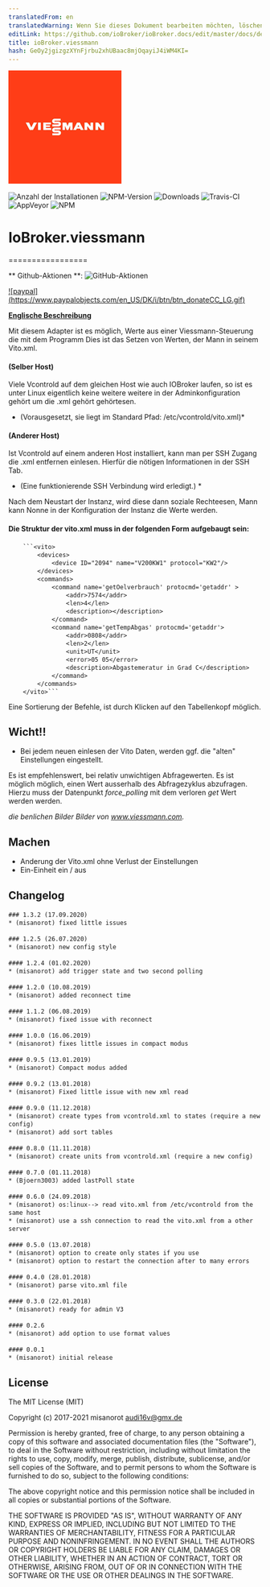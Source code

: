 ```yaml
---
translatedFrom: en
translatedWarning: Wenn Sie dieses Dokument bearbeiten möchten, löschen Sie bitte das Feld "translationsFrom". Andernfalls wird dieses Dokument automatisch erneut übersetzt
editLink: https://github.com/ioBroker/ioBroker.docs/edit/master/docs/de/adapterref/iobroker.viessmann/README.md
title: ioBroker.viessmann
hash: GeOy2jgizgzXYnFjrbu2xhUBaac8mjOqayiJ4iWM4KI=
---
```

![Logo](../../../en/adapterref/iobroker.viessmann/admin/viessmann.png)

![Anzahl der Installationen](http://iobroker.live/badges/viessmann-stable.svg)
![NPM-Version](http://img.shields.io/npm/v/iobroker.viessmann.svg)
![Downloads](https://img.shields.io/npm/dm/iobroker.viessmann.svg)
![Travis-CI](http://img.shields.io/travis/misanorot/ioBroker.viessmann/master.svg)
![AppVeyor](https://ci.appveyor.com/api/projects/status/github/misanorot/ioBroker.viessmann?branch=master&svg=true)
![NPM](https://nodei.co/npm/iobroker.viessmann.png?downloads=true)

# IoBroker.viessmann
=================

** Github-Aktionen **: ![GitHub-Aktionen](https://github.com/misanorot/ioBroker.viessmann/workflows/Test%20and%20Release/badge.svg)

[![paypal] (https://www.paypalobjects.com/en_US/DK/i/btn/btn_donateCC_LG.gif)](https://www.paypal.com/cgi-bin/webscr?cmd=_s-xclick&hosted_button_id=ZYHW84XXF5REJ&source=url)

**[Englische Beschreibung](https://github.com/misanorot/ioBroker.viessmann/blob/master/lib/Readme_en.md)**

Mit diesem Adapter ist es möglich, Werte aus einer Viessmann-Steuerung die mit dem Programm
Dies ist das Setzen von Werten, der Mann in seinem Vito.xml.

#### (Selber Host)
Viele Vcontrold auf dem gleichen Host wie auch IOBroker laufen, so ist es unter Linux eigentlich keine weitere weitere in der Adminkonfiguration gehört um die .xml gehört gehörtesen.
* (Vorausgesetzt, sie liegt im Standard Pfad: /etc/vcontrold/vito.xml)*

#### (Anderer Host)
Ist Vcontrold auf einem anderen Host installiert, kann man per SSH Zugang die .xml entfernen einlesen.
Hierfür die nötigen Informationen in der SSH Tab.
* (Eine funktionierende SSH Verbindung wird erledigt.) *

Nach dem Neustart der Instanz, wird diese dann soziale Rechteesen, Mann kann Nonne in der Konfiguration der Instanz die Werte werden.

#### Die Struktur der vito.xml muss in der folgenden Form aufgebaugt sein:
		```<vito>
			<devices>
				<device ID="2094" name="V200KW1" protocol="KW2"/>
			</devices>
			<commands>
				<command name='getOelverbrauch' protocmd='getaddr' >
					<addr>7574</addr>
					<len>4</len>
					<description></description>
				</command>
				<command name='getTempAbgas' protocmd='getaddr'>
					<addr>0808</addr>
					<len>2</len>
					<unit>UT</unit>
					<error>05 05</error>
					<description>Abgastemeratur in Grad C</description>
				</command>
			</commands>
		</vito>```

Eine Sortierung der Befehle, ist durch Klicken auf den Tabellenkopf möglich.

## Wicht!!
- Bei jedem neuen einlesen der Vito Daten, werden ggf. die "alten" Einstellungen eingestellt.

Es ist empfehlenswert, bei relativ unwichtigen Abfragewerten.
Es ist möglich möglich, einen Wert ausserhalb des Abfragezyklus abzufragen. Hierzu muss der Datenpunkt *force_polling* mit dem verloren *get* Wert werden werden.

*die benlichen Bilder Bilder von www.viessmann.com.*

## Machen
- Anderung der Vito.xml ohne Verlust der Einstellungen
- Ein-Einheit ein / aus

## Changelog

	### 1.3.2 (17.09.2020)
	* (misanorot) fixed little issues

	### 1.2.5 (26.07.2020)
	* (misanorot) new config style

	#### 1.2.4 (01.02.2020)
	* (misanorot) add trigger state and two second polling

	#### 1.2.0 (10.08.2019)
	* (misanorot) added reconnect time

	#### 1.1.2 (06.08.2019)
	* (misanorot) fixed issue with reconnect

	#### 1.0.0 (16.06.2019)
	* (misanorot) fixes little issues in compact modus

	#### 0.9.5 (13.01.2019)
	* (misanorot) Compact modus added

	#### 0.9.2 (13.01.2018)
	* (misanorot) Fixed little issue with new xml read

	#### 0.9.0 (11.12.2018)
	* (misanorot) create types from vcontrold.xml to states (require a new config)
	* (misanorot) add sort tables

	#### 0.8.0 (11.11.2018)
	* (misanorot) create units from vcontrold.xml (require a new config)

	#### 0.7.0 (01.11.2018)
	* (Bjoern3003) added lastPoll state

	#### 0.6.0 (24.09.2018)
	* (misanorot) os:linux--> read vito.xml from /etc/vcontrold from the same host
	* (misanorot) use a ssh connection to read the vito.xml from a other server

	#### 0.5.0 (13.07.2018)
	* (misanorot) option to create only states if you use
	* (misanorot) option to restart the connection after to many errors

	#### 0.4.0 (28.01.2018)
	* (misanorot) parse vito.xml file

	#### 0.3.0 (22.01.2018)
	* (misanorot) ready for admin V3

	#### 0.2.6
	* (misanorot) add option to use format values

	#### 0.0.1
	* (misanorot) initial release

## License

The MIT License (MIT)

Copyright (c) 2017-2021 misanorot <audi16v@gmx.de>

Permission is hereby granted, free of charge, to any person obtaining a copy
of this software and associated documentation files (the "Software"), to deal
in the Software without restriction, including without limitation the rights
to use, copy, modify, merge, publish, distribute, sublicense, and/or sell
copies of the Software, and to permit persons to whom the Software is
furnished to do so, subject to the following conditions:

The above copyright notice and this permission notice shall be included in
all copies or substantial portions of the Software.

THE SOFTWARE IS PROVIDED "AS IS", WITHOUT WARRANTY OF ANY KIND, EXPRESS OR
IMPLIED, INCLUDING BUT NOT LIMITED TO THE WARRANTIES OF MERCHANTABILITY,
FITNESS FOR A PARTICULAR PURPOSE AND NONINFRINGEMENT. IN NO EVENT SHALL THE
AUTHORS OR COPYRIGHT HOLDERS BE LIABLE FOR ANY CLAIM, DAMAGES OR OTHER
LIABILITY, WHETHER IN AN ACTION OF CONTRACT, TORT OR OTHERWISE, ARISING FROM,
OUT OF OR IN CONNECTION WITH THE SOFTWARE OR THE USE OR OTHER DEALINGS IN
THE SOFTWARE.